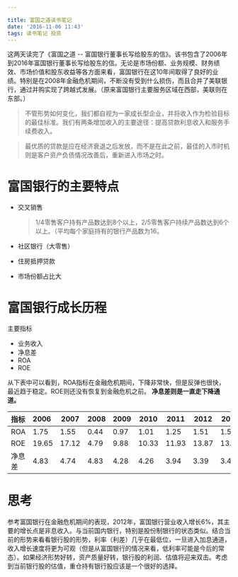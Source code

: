 ```yaml
---

title: 富国之道读书笔记
date: '2016-11-06 11:43'
tags: 读书笔记 投资
---
```


这两天读完了《富国之道 -- 富国银行董事长写给股东的信》。该书包含了2006年到2016年富国银行董事长写给股东的信。无论是市场份额、业务规模、财务绩效、市场价值和股东收益等各方面来看，富国银行在这10年间取得了良好的业绩。特别是在2008年金融危机期间，不断没有受到什么损伤，而且合并了美联银行，通过并购实现了跨越式发展。（原来富国银行主要服务区域在西部，美联则在东部。）

> 不管形势如何变化，我们都自视为一家成长型企业，并将收入作为检验目标的最佳标准。我们有两条增加收入的主要途径：提高贷款利息收入和服务手续费收入。

> 最优质的贷款是应在经济衰退之后发放，而不是在此之前，最佳的入市时机则是客户资产负债情况改善后，重新进入市场之时。

# 富国银行的主要特点

- 交叉销售

  > 1/4零售客户持有产品数达到8个以上，2/5零售客户持续产品数达到6个以上。（平均每个家庭持有的银行产品数为16。

- 社区银行（大零售）

- 住房抵押贷款

- 市场份额占比大

# 富国银行成长历程

主要指标

- 业务收入
- 净息差
- ROA
- ROE

从下表中可以看到，ROA指标在金融危机期间，下降非常快，但是反弹也很快，最近趋于稳定。ROE则还没有恢复到金融危机之前。 **净息差则是一直走下降通道。**

指标  | 2006  | 2007  | 2008 | 2009 | 2010  | 2011  | 2012  | 2013  | 2014  | 2015
:-- | :---- | ----- | ---- | ---- | ----- | ----- | ----- | ----- | ----- | -----
ROA | 1.75  | 1.55  | 0.44 | 0.97 | 1.01  | 1.25  | 1.51  | 1.51  | 1.45  | 1.31
ROE | 19.65 | 17.12 | 4.79 | 9.88 | 10.33 | 11.93 | 13.87 | 13.87 | 13.41 | 12.60
净息差 | 4.83  | 4.74  | 4.83 | 4.28 | 4.26  | 3.94  | 3.39  | 3.40  | 3.11  | 2.95

# 思考

参考富国银行在金融危机期间的表现，2012年，富国银行营业收入增长6%，其主要的增长点是非息收入。与当前国内银行，特别是股份制银行的状态类似。结合当前的形势来看看银行股的形势，利率（利差）几乎在最低位，一旦进入加息通道，收入增长速度将更为可观（但是从富国银行的情况来看，低利率可能是今后的常态）。如果经济形势好转，资产质量好转，银行股的利润、估值将迎来双击。考虑到当前银行股的估值，重仓持有银行股应该是一个很好的选择。
